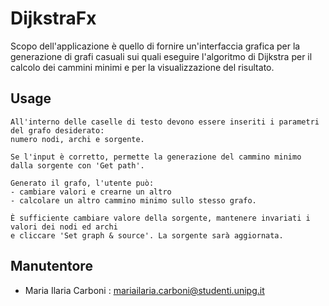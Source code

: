 # DijkstraFx
Scopo dell'applicazione è quello di fornire un'interfaccia grafica per la generazione di grafi casuali 
sui quali eseguire l'algoritmo di Dijkstra per il calcolo dei cammini minimi e per la visualizzazione del risultato.

## Usage

```
All'interno delle caselle di testo devono essere inseriti i parametri del grafo desiderato:
numero nodi, archi e sorgente.

Se l'input è corretto, permette la generazione del cammino minimo dalla sorgente con 'Get path'.

Generato il grafo, l'utente può:
- cambiare valori e crearne un altro 
- calcolare un altro cammino minimo sullo stesso grafo.

È sufficiente cambiare valore della sorgente, mantenere invariati i valori dei nodi ed archi 
e cliccare 'Set graph & source'. La sorgente sarà aggiornata.

```

## Manutentore

- Maria Ilaria Carboni : mariailaria.carboni@studenti.unipg.it
